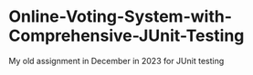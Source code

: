 # Online-Voting-System-with-Comprehensive-JUnit-Testing
My old assignment in December in 2023 for JUnit testing
